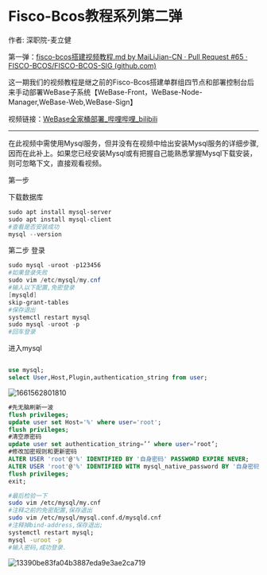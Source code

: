 # Fisco-Bcos教程系列第二弹

作者:	深职院-麦立健

第一弹：[fisco-bcos搭建视频教程.md by MaiLiJian-CN · Pull Request #65 · FISCO-BCOS/FISCO-BCOS-SIG (github.com)](https://github.com/FISCO-BCOS/FISCO-BCOS-SIG/pull/65)

这一期我们的视频教程是继之前的Fisco-Bcos搭建单群组四节点和部署控制台后来手动部署WeBase子系统【WeBase-Front，WeBase-Node-Manager,WeBase-Web,WeBase-Sign】

视频链接：[WeBase全家桶部署_哔哩哔哩_bilibili](https://www.bilibili.com/video/BV1AB4y1G7t9?vd_source=41e9aeb43a1f59237fe0dfb439c3c148)

------

在此视频中需使用Mysql服务，但并没有在视频中给出安装Mysql服务的详细步骤,因而在此补上。如果您已经安装Mysql或有把握自己能熟悉掌握Mysql下载安装，则可忽略下文，直接观看视频。

第一步

下载数据库

```powershell
sudo apt install mysql-server
sudo apt install mysql-client
#查看是否安装成功
mysql --version
```

第二步 登录

```powershell
sudo mysql -uroot -p123456
#如果登录失败
sudo vim /etc/mysql/my.cnf
#输入以下配置,免密登录
[mysqld]
skip-grant-tables
#保存退出
systemctl restart mysql
sudo mysql -uroot -p
#回车登录
```
进入mysql

```sql

use mysql;
select User,Host,Plugin,authentication_string from user;
```
![1661562801810](https://user-images.githubusercontent.com/102428352/187008560-f67a9db2-21be-42b4-bd52-be095c899fe7.jpg)

```sql
#先无脑刷新一波
flush privileges;
update user set Host='%' where user='root';
flush privileges;
#清空原密码
update user set authentication_string=’’ where user=‘root’;
#修改加密规则和更新密码
ALTER USER 'root'@'%' IDENTIFIED BY '自身密码' PASSWORD EXPIRE NEVER;
ALTER USER 'root'@'%' IDENTIFIED WITH mysql_native_password BY '自身密码';
flush privileges;
exit;
```

```bash
#最后检验一下
sudo vim /etc/mysql/my.cnf
#注释之前的免密配置,保存退出
sudo vim /etc/mysql/mysql.conf.d/mysqld.cnf
#注释掉bind-address,保存退出;
systemctl restart mysql;
mysql -uroot -p
#输入密码,成功登录.
```
![13390be83fa04b3887eda9e3ae2ca719](https://user-images.githubusercontent.com/102428352/187008602-3586e832-3e85-4ca6-b8ea-98081e10ac81.png)
